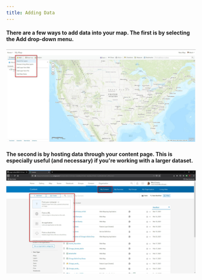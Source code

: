 ```yaml
---
title: Adding Data
---
```


#### There are a few ways to add data into your map. The first is by selecting the Add drop-down menu.
<html><img src="https://raw.githubusercontent.com/nulib-ds/arcgis_online/gh-pages/img/add_data_1.jpg" alt txt="adding data_1"></html>

<br>

#### The second is by hosting data through your content page. This is especially useful (and necessary) if you're working with a larger dataset. 
<html><img src="https://raw.githubusercontent.com/nulib-ds/arcgis_online/gh-pages/img/add_data_2.jpg" alt txt="adding data_2"></html>
